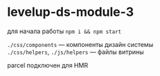 # levelup-ds-module-3
 
для начала работы `npm i && npm start`  

`./css/components` — компоненты дизайн системы  
`./css/helpers`, `./js/helpers` — файлы витрины  

parcel подключен для HMR